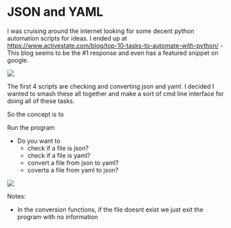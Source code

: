 # JSON and YAML
I was cruising around the internet looking for some decent python automation scripts for ideas. I ended up at https://www.activestate.com/blog/top-10-tasks-to-automate-with-python/ - This blog seems to be the #1 response and even has a featured snippet on google. 

![](https://i.imgur.com/NUrpQt1.png)

The first 4 scripts are checking and converting json and yaml. I decided I wanted to smash these all together and make a sort of cmd line interface for doing all of these tasks. 

So the concept is to 

Run the program
 - Do you want to 
	 - check if a file is json?
	 - check if a file is yaml?
	 - convert a file from json to yaml?
	 - coverta a file from yaml to json?

![](https://i.imgur.com/detqRpr.png)



Notes: 
- In the conversion functions, if the file doesnt exist we just exit the program with no information